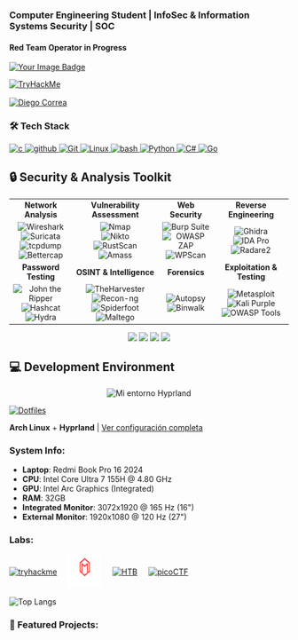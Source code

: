 

### Computer Engineering Student | InfoSec & Information Systems Security | SOC 
#### Red Team Operator in Progress

<a href="https://tryhackme.com/p/sohighman">
  <img src="https://tryhackme-badges.s3.amazonaws.com/sohighman.png" alt="Your Image Badge" />
</a>


[![TryHackMe](https://img.shields.io/badge/TryHackMe-sohighman-red?style=for-the-badge&logo=tryhackme)](https://tryhackme.com/p/sohighman)

<p align="left">
  <a href="https://www.linkedin.com/in/diego-domingo-correa-silva-672447248/" target="blank">
    <img align="center" src="https://raw.githubusercontent.com/rahuldkjain/github-profile-readme-generator/master/src/images/icons/Social/linked-in-alt.svg" alt="Diego Correa" height="30" width="40" />
  </a>
</p>


### 🛠️ Tech Stack


<p align="left">
  <a href="https://es.wikipedia.org/wiki/C_(lenguaje_de_programaci%C3%B3n)">
    <img src="https://upload.wikimedia.org/wikipedia/commons/1/18/C_Programming_Language.svg" alt='c' height='40'>
  </a>
  <a href="https://github.com/DarkStalkr">
    <img src='https://cdn.jsdelivr.net/npm/simple-icons@3.0.1/icons/github.svg' alt='github' height='40'>
  </a>
  
  <a href="https://git-scm.com/">
   <img src="https://git-scm.com/images/logo@2x.png" alt='Git' height='40'/>
  </a>
  
  <a href="https://es.wikipedia.org/wiki/GNU/Linux">
    <img src="https://upload.wikimedia.org/wikipedia/commons/thumb/3/35/Tux.svg/800px-Tux.svg.png" alt="Linux" width="40" height="40"/>
  </a>
  <a href="https://es.wikipedia.org/wiki/Bash">
    <img src="https://upload.wikimedia.org/wikipedia/commons/4/4b/Bash_Logo_Colored.svg" alt='bash' height='40'>
  </a>
  <a href="https://www.python.org/">
    <img src="https://upload.wikimedia.org/wikipedia/commons/c/c3/Python-logo-notext.svg" alt="Python" width="40" height="40"/>
  </a>
  <a href="https://upload.wikimedia.org/wikipedia/commons/b/bd/Logo_C_sharp.svg">
    <img src='https://upload.wikimedia.org/wikipedia/commons/4/4f/Csharp_Logo.png' alt='C#' height='60'/>
  </a>
    
  <a href="https://go.dev/">
   <img src="https://go.dev/blog/go-brand/Go-Logo/SVG/Go-Logo_LightBlue.svg" alt='Go' height='60' width="60"/>
  </a>
</p>

## 🔒 Security & Analysis Toolkit

<table>
  <tr>
    <td align="center"><b>Network Analysis</b></td>
    <td align="center"><b>Vulnerability Assessment</b></td>
    <td align="center"><b>Web Security</b></td>
    <td align="center"><b>Reverse Engineering</b></td>
  </tr>
  <tr>
    <td align="center">
      <img src="https://upload.wikimedia.org/wikipedia/commons/d/df/Wireshark_icon.svg" width="42" title="Wireshark"/><br/>
      <img src="https://blogger.googleusercontent.com/img/a/AVvXsEhcI6xYg1aYXb99pK_UeZ5aQlF9UxSLzua4J6Tcy5nMZ_Et9ruNnNpQGdjEb-KFdVVi7NZrcn1Pwjrhl-AB0U302vzyZD-hq3SKcss-DYzW-sRMqwQJq6aloCjkI5WnfclLvBpalOiOi1XKdlGMVYgl3S6P4EaviH13iEIJFwmiSZoQ-X3qhM5n2cHy=s320" width="42" title="Suricata"/><br/>
      <img src="https://www.tcpdump.org/images/logo.png" width="60" title="tcpdump"/><br/>
      <img src="https://www.kali.org/tools/bettercap/images/bettercap-logo.svg" width="42" title="Bettercap"/>
    </td>
    <td align="center">
      <img src="https://nmap.org/images/nmap-logo-256x256.png" width="42" title="Nmap"/><br/>
      <img src="https://www.kali.org/tools/nikto/images/nikto-logo.svg" width="42" title="Nikto"/><br/>
      <img src="https://raw.githubusercontent.com/RustScan/RustScan/master/pictures/rustscan.png" width="42" title="RustScan"/><br/>
      <img src="https://www.kali.org/tools/amass/images/amass-logo.svg" width="42" title="Amass"/>
    </td>
    <td align="center">
      <img src="https://www.kali.org/tools/burpsuite/images/burpsuite-logo.svg" width="42" title="Burp Suite"/><br/>
      <img src="https://www.kali.org/tools/zaproxy/images/zaproxy-logo.svg" width="42" title="OWASP ZAP"/><br/>
      <img src="https://www.kali.org/tools/wpscan/images/wpscan-logo.svg" width="42" title="WPScan"/>
    </td>
    <td align="center">
      <img src="https://www.kali.org/tools/ghidra/images/ghidra-logo.svg" width="42" title="Ghidra"/><br/>
      <img src="https://yt3.googleusercontent.com/04wBp_VfiG9CNvo7qWTKTehmc87-0br_OtE51434Y0FYPeeg67bXFmeqf9ZPHakGhAaVRO4w=s900-c-k-c0x00ffffff-no-rj" width="42" title="IDA Pro"/><br/>
      <img src="https://www.kali.org/tools/radare2/images/radare2-logo.svg" width="42" title="Radare2"/>
    </td>
  </tr>
  <tr>
    <td align="center"><b>Password Testing</b></td>
    <td align="center"><b>OSINT & Intelligence</b></td>
    <td align="center"><b>Forensics</b></td>
    <td align="center"><b>Exploitation & Testing</b></td>
  </tr>
  <tr>
    <td align="center">
      <img src="https://www.kali.org/tools/john/images/john-logo.svg" width="42" title="John the Ripper"/><br/>
      <img src="https://www.kali.org/tools/hashcat/images/hashcat-logo.svg" width="42" title="Hashcat"/><br/>
      <img src="https://www.kali.org/tools/hydra/images/hydra-logo.svg" width="42" title="Hydra"/>
    </td>
    <td align="center">
      <img src="https://www.kali.org/tools/theharvester/images/theharvester-logo.svg" width="42" title="TheHarvester"/><br/>
      <img src="https://www.kali.org/tools/recon-ng/images/recon-ng-logo.svg" width="42" title="Recon-ng"/><br/>
      <img src="https://www.kali.org/tools/spiderfoot/images/spiderfoot-logo.svg" width="42" title="Spiderfoot"/><br/>
      <img src="https://www.kali.org/tools/maltego/images/maltego-logo.svg" width="42" title="Maltego"/>
    </td>
    <td align="center">
      <img src="https://www.kali.org/tools/autopsy/images/autopsy-logo.svg" width="42" title="Autopsy"/><br/>
      <img src="https://www.kali.org/tools/binwalk/images/binwalk-logo.svg" width="42" title="Binwalk"/><br/>
    <td align="center">
      <img src="https://www.kali.org/tools/metasploit-framework/images/metasploit-framework-logo.svg" width="42" title="Metasploit"/><br/>
      <img src="https://www.kali.org/images/kali-logo.svg" width="42" title="Kali Purple"/><br/>
      <img src="https://owasp.org/assets/images/logo.png" width="42" title="OWASP Tools"/>
    </td>
  </tr>
</table>

<div align="center">
  <img src="https://img.shields.io/badge/Threat%20Intelligence-MISP%20|%20OpenCTI-blue?style=flat-square"/>
  <img src="https://img.shields.io/badge/SIEM-ELK%20|%20Graylog-green?style=flat-square"/>
  <img src="https://img.shields.io/badge/IDS/IPS-Suricata%20|%20Snort-red?style=flat-square"/>
  <img src="https://img.shields.io/badge/Monitoring-Grafana%20|%20Prometheus-orange?style=flat-square"/>
</div>


## 💻 Development Environment

<div align="center">
<img src="de-demo(1).gif" alt="Mi entorno Hyprland" width="600"/>
</div>

  [![Dotfiles](https://img.shields.io/badge/Dotfiles-Hyprland-blue?style=for-the-badge&logo=github)](https://github.com/DarkStalkr/Dotfiles-Hyprland)
</div>

**Arch Linux** + **Hyprland** | [Ver configuración completa](https://github.com/DarkStalkr/Dotfiles-Hyprland)
### System Info:
- **Laptop**: Redmi Book Pro 16 2024
- **CPU**: Intel Core Ultra 7 155H @ 4.80 GHz
- **GPU**: Intel Arc Graphics (Integrated)
- **RAM**: 32GB
- **Integrated Monitor**: 3072x1920 @ 165 Hz (16")
- **External Monitor**: 1920x1080 @ 120 Hz (27")


<h3 align="left">Labs:</h3>
<div style="display: flex; align-items: center; gap: 20px;">
  <a href="https://tryhackme.com/p/sohighman" target="_blank" rel="noreferrer">
    <img src="https://assets.tryhackme.com/img/logo/tryhackme_logo_full.svg" alt="tryhackme" width="60" height="60"/>
  </a>
  <a href="https://maldevacademy.com/" target="_blank" rel="noreferrer">
    <img src="maldev-navbar-logo.svg" alt="MalDevAcademy" width="60" height="60"/>
  </a>
  <a href="https://www.hackthebox.com/" target="_blank" rel="noreferrer">
    <img src="https://www.hackthebox.com/images/landingv3/mega-menu-logo-htb.svg" alt="HTB" width="80" height="80"/>
  </a>
  <a href="https://play.picoctf.org/users/DieLight" target="_blank" rel="noreferrer">
    <img src="https://play.picoctf.org/static/media/picoctf-logo-horizontal-white.17fdf0dcdef08dc3396a195b95e3bc29.svg" alt="picoCTF" width="60" height="60"/>
  </a>
</div>

![Top Langs](https://github-readme-stats.vercel.app/api/top-langs/?username=DarkStalkr&hide=html,css&theme=catppuccin_mocha)


### 🚀 Featured Projects:

